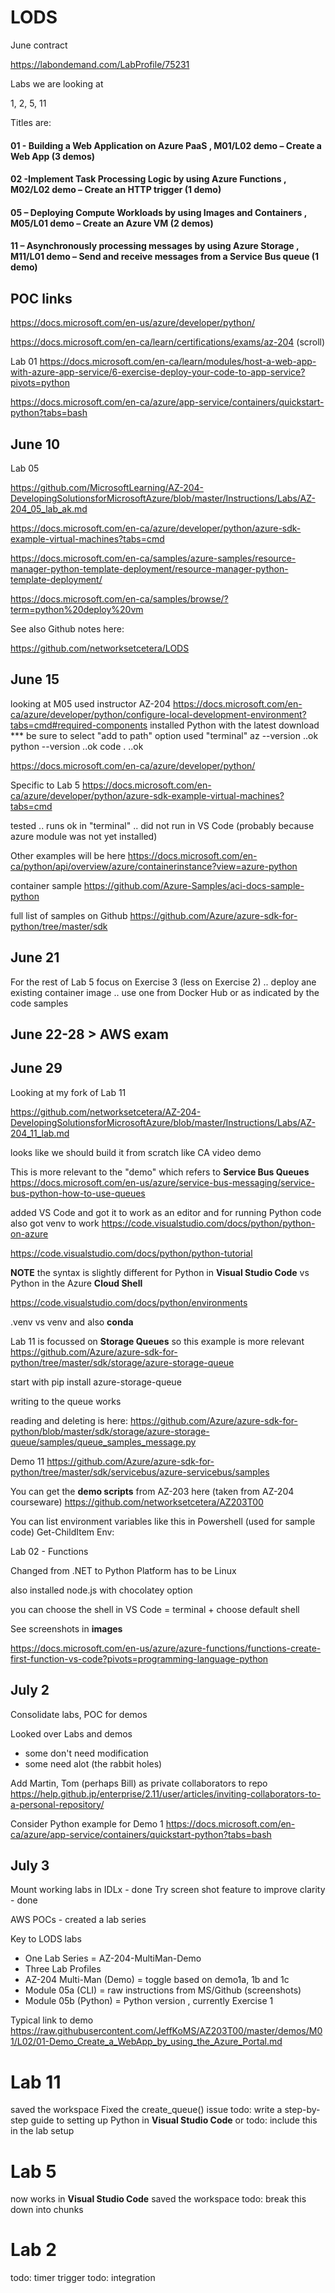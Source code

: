 # LODS
June contract

https://labondemand.com/LabProfile/75231

Labs we are looking at

1, 2, 5, 11

Titles are:

#### 01 - Building a Web Application on Azure PaaS , M01/L02 demo – Create a Web App (3 demos)
#### 02 -Implement Task Processing Logic by using Azure Functions , M02/L02 demo – Create an HTTP trigger (1 demo)
#### 05 – Deploying Compute Workloads by using Images and Containers ,  M05/L01 demo – Create an Azure VM (2 demos)
#### 11 – Asynchronously processing messages by using Azure Storage , M11/L01 demo – Send and receive messages from a Service Bus queue (1 demo)

## POC links
https://docs.microsoft.com/en-us/azure/developer/python/

https://docs.microsoft.com/en-ca/learn/certifications/exams/az-204 (scroll)


Lab 01
https://docs.microsoft.com/en-ca/learn/modules/host-a-web-app-with-azure-app-service/6-exercise-deploy-your-code-to-app-service?pivots=python

https://docs.microsoft.com/en-ca/azure/app-service/containers/quickstart-python?tabs=bash


## June 10

Lab 05

https://github.com/MicrosoftLearning/AZ-204-DevelopingSolutionsforMicrosoftAzure/blob/master/Instructions/Labs/AZ-204_05_lab_ak.md

https://docs.microsoft.com/en-ca/azure/developer/python/azure-sdk-example-virtual-machines?tabs=cmd

https://docs.microsoft.com/en-ca/samples/azure-samples/resource-manager-python-template-deployment/resource-manager-python-template-deployment/

https://docs.microsoft.com/en-ca/samples/browse/?term=python%20deploy%20vm


See also Github notes here:

https://github.com/networksetcetera/LODS


## June  15
looking at M05
used instructor AZ-204
https://docs.microsoft.com/en-ca/azure/developer/python/configure-local-development-environment?tabs=cmd#required-components
installed Python with the latest download
*** be sure to select "add to path" option
used "terminal"
az --version ..ok
python --version ..ok
code .  ..ok

https://docs.microsoft.com/en-ca/azure/developer/python/

Specific to Lab 5
https://docs.microsoft.com/en-ca/azure/developer/python/azure-sdk-example-virtual-machines?tabs=cmd

tested
.. runs ok in "terminal"
.. did not run in VS Code (probably because azure module was not yet installed)

Other examples will be here
https://docs.microsoft.com/en-ca/python/api/overview/azure/containerinstance?view=azure-python

container sample
https://github.com/Azure-Samples/aci-docs-sample-python



full list of samples on Github
https://github.com/Azure/azure-sdk-for-python/tree/master/sdk

## June 21
For the rest of Lab 5 focus on Exercise 3 (less on Exercise 2)
.. deploy ane existing container image
.. use one from Docker Hub or as indicated by the code samples


## June 22-28 > AWS exam

## June 29

Looking at my fork of Lab 11

https://github.com/networksetcetera/AZ-204-DevelopingSolutionsforMicrosoftAzure/blob/master/Instructions/Labs/AZ-204_11_lab.md

looks like we should build it from scratch like CA video demo

This is more relevant to the "demo" which refers to **Service Bus Queues**
https://docs.microsoft.com/en-us/azure/service-bus-messaging/service-bus-python-how-to-use-queues

added VS Code and got it to work as an editor and for running Python code
also got venv to work
https://code.visualstudio.com/docs/python/python-on-azure

https://code.visualstudio.com/docs/python/python-tutorial

**NOTE** the syntax is slightly different for Python in **Visual Studio Code** vs Python in the Azure **Cloud Shell**

https://code.visualstudio.com/docs/python/environments   

.venv   vs   venv  and also **conda**

Lab 11 is focussed on **Storage Queues** so this example is more relevant
https://github.com/Azure/azure-sdk-for-python/tree/master/sdk/storage/azure-storage-queue

start with 
pip install azure-storage-queue

writing to the queue works

reading and deleting is here:
https://github.com/Azure/azure-sdk-for-python/blob/master/sdk/storage/azure-storage-queue/samples/queue_samples_message.py

Demo 11
https://github.com/Azure/azure-sdk-for-python/tree/master/sdk/servicebus/azure-servicebus/samples

You can get the **demo scripts** from AZ-203 here (taken from AZ-204 courseware)
https://github.com/networksetcetera/AZ203T00

You can list environment variables like this in Powershell (used for sample code)
Get-ChildItem Env:


Lab 02 - Functions

Changed from .NET to Python
Platform has to be Linux

also installed node.js with chocolatey option

you can choose the shell in VS Code = terminal + choose default shell

See screenshots in **images** 

https://docs.microsoft.com/en-us/azure/azure-functions/functions-create-first-function-vs-code?pivots=programming-language-python

## July 2

Consolidate labs, POC for demos

Looked over Labs and demos
- some don't need modification
- some need alot (the rabbit holes)

Add Martin, Tom (perhaps Bill) as private collaborators to repo
https://help.github.jp/enterprise/2.11/user/articles/inviting-collaborators-to-a-personal-repository/

Consider Python example for Demo 1
https://docs.microsoft.com/en-ca/azure/app-service/containers/quickstart-python?tabs=bash


## July 3

Mount working labs in IDLx - done
Try screen shot feature to improve clarity - done

AWS POCs - created a lab series

Key to LODS labs
- One Lab Series = AZ-204-MultiMan-Demo
- Three Lab Profiles
- AZ-204 Multi-Man (Demo) = toggle based on demo1a, 1b and 1c
- Module 05a (CLI) = raw instructions from MS/Github (screenshots)
- Module 05b (Python) = Python version , currently Exercise 1

Typical link to demo
https://raw.githubusercontent.com/JeffKoMS/AZ203T00/master/demos/M01/L02/01-Demo_Create_a_WebApp_by_using_the_Azure_Portal.md

# Lab 11
saved the workspace
Fixed the create_queue() issue
todo: write a step-by-step guide to setting up Python in **Visual Studio Code** 
or
todo: include this in the lab setup

# Lab 5
now works in **Visual Studio Code**
saved the workspace
todo: break this down into chunks

# Lab 2
todo: timer trigger
todo: integration
